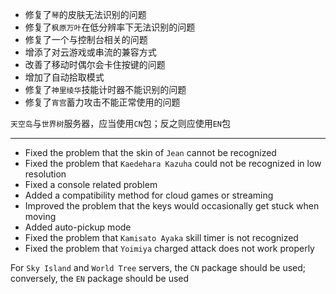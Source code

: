 <!-- **重要：此版本存在破坏性更改，请重置配置文件** -->

- 修复了`琴`的皮肤无法识别的问题
- 修复了`枫原万叶`在低分辨率下无法识别的问题
- 修复了一个与控制台相关的问题
- 增添了对云游戏或串流的兼容方式
- 改善了移动时偶尔会卡住按键的问题
- 增加了自动拾取模式
- 修复了`神里绫华`技能计时器不能识别的问题
- 修复了`宵宫`蓄力攻击不能正常使用的问题

`天空岛`与`世界树`服务器，应当使用`CN`包；反之则应使用`EN`包

---

<!-- **Important: You need to reset your configuration file, a breaking change has been made in this version** -->

- Fixed the problem that the skin of `Jean` cannot be recognized
- Fixed the problem that `Kaedehara Kazuha` could not be recognized in low resolution
- Fixed a console related problem
- Added a compatibility method for cloud games or streaming
- Improved the problem that the keys would occasionally get stuck when moving
- Added auto-pickup mode
- Fixed the problem that `Kamisato Ayaka` skill timer is not recognized
- Fixed the problem that `Yoimiya` charged attack does not work properly

For `Sky Island` and `World Tree` servers, the `CN` package should be used; conversely, the `EN` package should be used